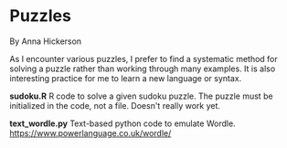 # Puzzles
By Anna Hickerson

As I encounter various puzzles, I prefer to find a systematic method for solving a puzzle rather than working through many examples. It is also interesting practice for me to learn a new language or syntax.

__sudoku.R__
R code to solve a given sudoku puzzle. The puzzle must be initialized in the code, not a file. Doesn't really work yet.

__text_wordle.py__
Text-based python code to emulate Wordle. https://www.powerlanguage.co.uk/wordle/
